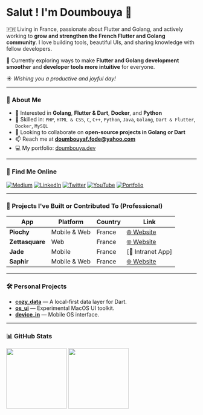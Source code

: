 <!-- <img align="right" width="150" src="fode.png" /> -->

# Salut ! I'm Doumbouya 👋

🇫🇷 Living in France, passionate about Flutter and Golang, and actively working to **grow and strengthen the French Flutter and Golang community**.
I love building tools, beautiful UIs, and sharing knowledge with fellow developers.

🌱 Currently exploring ways to make **Flutter and Golang development smoother** and **developer tools more intuitive** for everyone.

☀️ *Wishing you a productive and joyful day!*

---

### 🧠 About Me

* 👀 Interested in **Golang**, **Flutter & Dart**, **Docker**, and **Python**
* 🌱 Skilled in:
  `PHP`, `HTML & CSS`, `C`, `C++`, `Python`, `Java`, `Golang`, `Dart & Flutter`, `Docker`, `MySQL`
* 💞️ Looking to collaborate on **open-source projects in Golang or Dart**
* 📫 Reach me at **[doumbouyaf.fode@yahoo.com](mailto:doumbouyaf.fode@yahoo.com)**
* 💻 My portfolio: [doumbouya.dev](https://doumbouya.dev)

---

### 🔗 Find Me Online

[![Medium](https://img.shields.io/badge/Medium-fff?style=for-the-badge\&logo=medium\&logoColor=black)](https://medium.com/@doumbouya)
[![LinkedIn](https://img.shields.io/badge/LinkedIn-0077B5?style=for-the-badge\&logo=linkedin\&logoColor=white)](https://www.linkedin.com/in/fodedoumbouya/)
[![Twitter](https://img.shields.io/badge/Twitter-1DA1F2?style=for-the-badge\&logo=twitter\&logoColor=white)](https://x.com/fodedoumbouya1)
[![YouTube](https://img.shields.io/badge/YouTube-FF0000?style=for-the-badge\&logo=youtube\&logoColor=white)](https://www.youtube.com/@doumbouya3834)
[![Portfolio](https://img.shields.io/badge/Portfolio-543DE0?style=for-the-badge\&logo=About.me\&logoColor=white)](https://doumbouya.dev)

---

### 🚀 Projects I've Built or Contributed To (Professional)

| App             | Platform     | Country | Link                                   |
| --------------- | ------------ | ------- | -------------------------------------- |
| **Piochy**      | Mobile & Web | France  | [🌐 Website](https://www.piochy.com/)  |
| **Zettasquare** | Web          | France  | [🌐 Website](https://zettasquare.com/) |
| **Jade**        | Mobile       | France  | \[📱 Intranet App]                     |
| **Saphir**      | Mobile & Web | France  | [🌐 Website](https://saphir-app.com/)  |

---

### 🛠️ Personal Projects

* [**cozy\_data**](https://www.cozydata.web.app) — A local-first data layer for Dart.
* [**os\_ui**](https://github.com/fodedoumbouya/os_ui) — Experimental MacOS UI toolkit.
* [**device\_in**](https://github.com/fodedoumbouya/device_in) — Mobile OS interface.

---

### 📊 GitHub Stats

<div align="left">
  <img height="160" src="https://github-readme-stats.vercel.app/api/top-langs/?username=fodedoumbouya&layout=compact" />
  <img height="160" src="https://github-readme-stats.vercel.app/api?username=fodedoumbouya&hide=contribs" />
</div>
